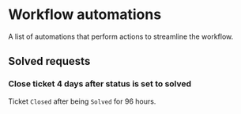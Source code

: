 # Workflow automations

A list of automations that perform actions to streamline the workflow.

## Solved requests

### Close ticket 4 days after status is set to solved

Ticket `Closed` after being `Solved` for 96 hours.